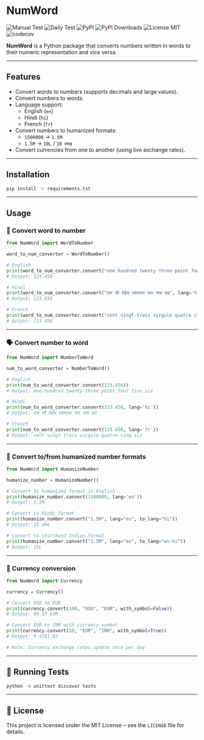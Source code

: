 # NumWord

![Manual Test](https://github.com/HarshitDalal/numword/actions/workflows/manual_test.yml/badge.svg)
![Daily Test](https://github.com/HarshitDalal/numword/actions/workflows/daily_test.yml/badge.svg)
![PyPI](https://img.shields.io/pypi/v/NumWord)
![PyPI Downloads](https://img.shields.io/pypi/dm/NumWord)
![License MIT](https://img.shields.io/github/license/HarshitDalal/numword)
![codecov](https://codecov.io/gh/HarshitDalal/NumWord/graph/badge.svg?token=3DAOLLEYO3)

**NumWord** is a Python package that converts numbers written in words to their numeric representation and vice versa.

---

## Features

- Convert words to numbers (supports decimals and large values).
- Convert numbers to words.
- Language support:
  - English (`en`)
  - Hindi (`hi`)
  - French (`fr`)
- Convert numbers to humanized formats:
  - `1500000` → `1.5M`
  - `1.5M` → `10L` / `10 लाख`
- Convert currencies from one to another (using live exchange rates).

---

## Installation

```bash
pip install -r requirements.txt
```

---

## Usage

### 🔢 Convert word to number

```python
from NumWord import WordToNumber

word_to_num_converter = WordToNumber()

# English
print(word_to_num_converter.convert("one hundred twenty three point four five six"))
# Output: 123.456

# Hindi
print(word_to_num_converter.convert("एक सौ तेईस दशमलव चार पांच छह", lang='hi'))
# Output: 123.456

# French
print(word_to_num_converter.convert("cent vingt-trois virgule quatre cinq six", lang="fr"))
# Output: 123.456
```

---

### 🗣️ Convert number to word

```python
from NumWord import NumberToWord

num_to_word_converter = NumberToWord()

# English
print(num_to_word_converter.convert(123.456))
# Output: one hundred twenty-three point four five six

# Hindi
print(num_to_word_converter.convert(123.456, lang='hi'))
# Output: एक सौ तेईस दशमलव चार पांच छह

# French
print(num_to_word_converter.convert(123.456, lang='fr'))
# Output: cent vingt-trois virgule quatre cinq six
```

---

### 📏 Convert to/from humanized number formats

```python
from NumWord import HumanizeNumber

humanize_number = HumanizeNumber()

# Convert to humanized format in English
print(humanize_number.convert(1500000, lang='en'))
# Output: 1.5M

# Convert to Hindi format
print(humanize_number.convert("1.5M", lang="en", to_lang="hi"))
# Output: 15 लाख

# Convert to shorthand Indian format
print(humanize_number.convert("1.5M", lang="en", to_lang="en-hi"))
# Output: 15L
```

---

### 💱 Currency conversion

```python
from NumWord import Currency

currency = Currency()

# Convert USD to EUR
print(currency.convert(100, "USD", "EUR", with_symbol=False))
# Output: 88.37 EUR 

# Convert EUR to INR with currency symbol
print(currency.convert(50, "EUR", "INR", with_symbol=True))
# Output: ₹ 4781.83

# Note: Currency exchange rates update once per day
```

---

## 🧪 Running Tests

```bash
python -m unittest discover tests
```

---

## 📄 License

This project is licensed under the MIT License – see the `LICENSE` file for details.